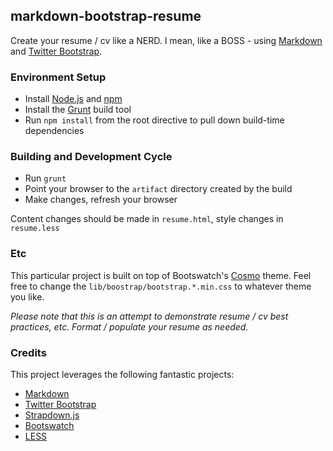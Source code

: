 markdown-bootstrap-resume
-------------------------

Create your resume / cv like a NERD. I mean, like a BOSS - using [Markdown](http://daringfireball.net/projects/markdown/) and [Twitter Bootstrap](http://twitter.github.io/bootstrap/index.html).

### Environment Setup

* Install [Node.js](http://nodejs.org/) and [npm](https://npmjs.org/)
* Install the [Grunt](http://gruntjs.com/) build tool
* Run `npm install` from the root directive to pull down build-time dependencies

### Building and Development Cycle

* Run `grunt`
* Point your browser to the `artifact` directory created by the build
* Make changes, refresh your browser

Content changes should be made in `resume.html`, style changes in `resume.less`

### Etc

This particular project is built on top of Bootswatch's [Cosmo](http://bootswatch.com/cosmo/) theme.  Feel free to change the `lib/boostrap/bootstrap.*.min.css` to whatever theme you like.

*Please note that this is an attempt to demonstrate resume / cv best practices, etc. Format / populate your resume as needed.*

### Credits

This project leverages the following fantastic projects:

* [Markdown](http://daringfireball.net/projects/markdown/)
* [Twitter Bootstrap](http://twitter.github.io/bootstrap/index.html)
* [Strapdown.js](http://strapdownjs.com/)
* [Bootswatch](http://bootswatch.com/)
* [LESS](http://lesscss.org/)
